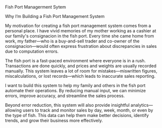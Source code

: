 Fish Port Managerment Sytem 

Why I’m Building a Fish Port Management System

My motivation for creating a fish port management system comes from a personal place. I have vivid memories of my mother working as a cashier at our family's consignacion in the fish port. Every time she came home from work, my father—who is a buy-and-sell trader and co-owner of the consignacion—would often express frustration about discrepancies in sales due to computation errors.

The fish port is a fast-paced environment where everyone is in a rush. Transactions are done quickly, and prices and weights are usually recorded manually. This system leaves a lot of room for mistakes—miswritten figures, miscalculations, or lost records—which leads to inaccurate sales reporting.

I want to build this system to help my family and others in the fish port automate their operations. By reducing manual input, we can minimize errors, improve accuracy, and streamline the sales process.

Beyond error reduction, this system will also provide insightful analytics—allowing users to track and monitor sales by day, week, month, or even by the type of fish. This data can help them make better decisions, identify trends, and grow their business more effectively.
